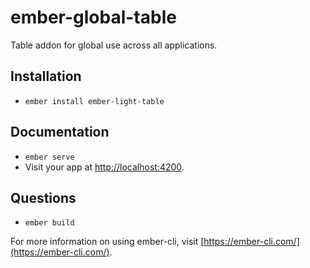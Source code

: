 # ember-global-table

Table addon for global use across all applications.

## Installation

* `ember install ember-light-table`

## Documentation

* `ember serve`
* Visit your app at [http://localhost:4200](http://localhost:4200).

## Questions

* `ember build`

For more information on using ember-cli, visit [https://ember-cli.com/](https://ember-cli.com/).
